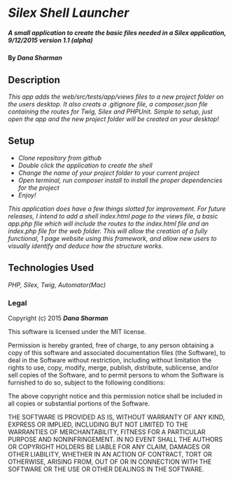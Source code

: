 
# _Silex Shell Launcher_

##### _A small application to create the basic files needed in a Silex application, 9/12/2015 version 1.1 (alpha)_

#### By _**Dana Sharman**_

## Description

_This app adds the web/src/tests/app/views files to a new project folder on the users desktop. It also creats a .gitignore file, a composer.json file containing the routes for Twig, Silex and PHPUnit. Simple to setup, just open the app and the new project folder will be created on your desktop!_

## Setup

* _Clone repository from github_
* _Double click the application to create the shell_
* _Change the name of your project folder to your current project_
* _Open terminal, run composer install to install the proper dependencies for the project_
* _Enjoy!_


_This application does have a few things slotted for improvement. For future releases, I intend to add a shell index.html page to the views file, a basic app.php file which will include the routes to the index.html file and an index.php file for the web folder. This will allow the creation of a fully functional, 1 page website using this framework, and allow new users to visually identify and deduce how the structure works._

## Technologies Used

_PHP, Silex, Twig, Automator(Mac)_

### Legal

Copyright (c) 2015 **_Dana Sharman_**

This software is licensed under the MIT license.

Permission is hereby granted, free of charge, to any person obtaining a copy
of this software and associated documentation files (the Software), to deal
in the Software without restriction, including without limitation the rights
to use, copy, modify, merge, publish, distribute, sublicense, and/or sell
copies of the Software, and to permit persons to whom the Software is
furnished to do so, subject to the following conditions:

The above copyright notice and this permission notice shall be included in
all copies or substantial portions of the Software.

THE SOFTWARE IS PROVIDED AS IS, WITHOUT WARRANTY OF ANY KIND, EXPRESS OR
IMPLIED, INCLUDING BUT NOT LIMITED TO THE WARRANTIES OF MERCHANTABILITY,
FITNESS FOR A PARTICULAR PURPOSE AND NONINFRINGEMENT. IN NO EVENT SHALL THE
AUTHORS OR COPYRIGHT HOLDERS BE LIABLE FOR ANY CLAIM, DAMAGES OR OTHER
LIABILITY, WHETHER IN AN ACTION OF CONTRACT, TORT OR OTHERWISE, ARISING FROM,
OUT OF OR IN CONNECTION WITH THE SOFTWARE OR THE USE OR OTHER DEALINGS IN
THE SOFTWARE.
